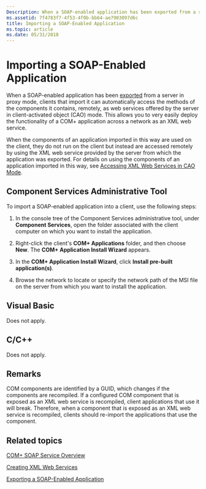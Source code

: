 ```yaml
---
Description: When a SOAP-enabled application has been exported from a server in proxy mode, clients that import it can automatically access the methods of the components it contains, remotely, as web services offered by the server in client-activated object (CAO) mode. This allows you to very easily deploy the functionality of a COM+ application across a network as an XML web service.
ms.assetid: 7f4783f7-4f53-4f0b-bb64-ae7903097d6c
title: Importing a SOAP-Enabled Application
ms.topic: article
ms.date: 05/31/2018
---
```


# Importing a SOAP-Enabled Application

When a SOAP-enabled application has been [exported](exporting-a-soap-enabled-application.md) from a server in proxy mode, clients that import it can automatically access the methods of the components it contains, remotely, as web services offered by the server in client-activated object (CAO) mode. This allows you to very easily deploy the functionality of a COM+ application across a network as an XML web service.

When the components of an application imported in this way are used on the client, they do not run on the client but instead are accessed remotely by using the XML web service provided by the server from which the application was exported. For details on using the components of an application imported in this way, see [Accessing XML Web Services in CAO Mode](accessing-xml-web-services-in-cao-mode.md).

## Component Services Administrative Tool

To import a SOAP-enabled application into a client, use the following steps:

1.  In the console tree of the Component Services administrative tool, under **Component Services**, open the folder associated with the client computer on which you want to install the application.

2.  Right-click the client's **COM+ Applications** folder, and then choose **New**. The **COM+ Application Install Wizard** appears.

3.  In the **COM+ Application Install Wizard**, click **Install pre-built application(s)**.

4.  Browse the network to locate or specify the network path of the MSI file on the server from which you want to install the application.

## Visual Basic

Does not apply.

## C/C++

Does not apply.

## Remarks

COM components are identified by a GUID, which changes if the components are recompiled. If a configured COM component that is exposed as an XML web service is recompiled, client applications that use it will break. Therefore, when a component that is exposed as an XML web service is recompiled, clients should re-import the applications that use the component.

## Related topics

<dl> <dt>

[COM+ SOAP Service Overview](com--soap-service-overview.md)
</dt> <dt>

[Creating XML Web Services](creating-xml-web-services.md)
</dt> <dt>

[Exporting a SOAP-Enabled Application](exporting-a-soap-enabled-application.md)
</dt> </dl>

 

 



